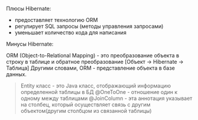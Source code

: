 Плюсы Hibernate:
- предоставляет технологию ORM
- регулирует SQL запросы (методы управления запросами)
- уменьшает количество кода для написания

Минусы Hibernate:



ORM (Object-to-Relational Mapping) - это преобразование объекта в строку в таблице и обратное преобразование [Объект -> Hibernate -> Таблица]
Другими словами, ORM - представление объекта в базе данных.

> Entity класс - это Java класс, отображающий информацию определенной таблицы в БД
> @OneToOne - отношение один к одному между таблицами
> @JoinColumn - эта аннотация указывает на столбец, который осуществляет связь с другим объектом(другим столбцом из связанной таблицы)
